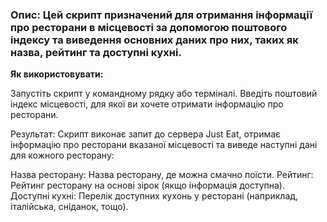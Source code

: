 ###  Опис: Цей скрипт призначений для отримання інформації про ресторани в місцевості за допомогою поштового індексу та виведення основних даних про них, таких як назва, рейтинг та доступні кухні.

**Як використовувати:**

Запустіть скрипт у командному рядку або терміналі.
Введіть поштовий індекс місцевості, для якої ви хочете отримати інформацію про ресторани.

Результат: Скрипт виконає запит до сервера Just Eat, отримає інформацію про ресторани вказаної місцевості та виведе наступні дані для кожного ресторану:

Назва ресторану: Назва ресторану, де можна смачно поїсти.
Рейтинг: Рейтинг ресторану на основі зірок (якщо інформація доступна).
Доступні кухні: Перелік доступних кухонь у ресторані (наприклад, італійська, сніданок, тощо).
